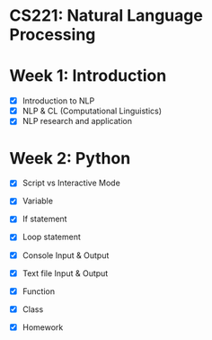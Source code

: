 # CS221: Natural Language Processing

# Week 1: Introduction
- [x] Introduction to NLP
- [x] NLP & CL (Computational Linguistics)
- [x] NLP research and application
# Week 2: Python
- [x] Script vs Interactive Mode
- [x] Variable
- [x] If statement
- [x] Loop statement
- [x] Console Input & Output
- [x] Text file Input & Output
- [x] Function
- [x] Class
- [x] Homework

